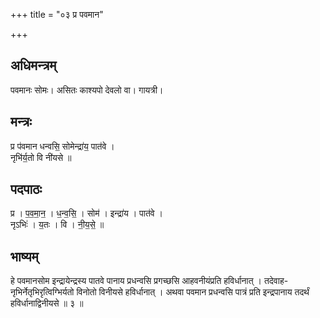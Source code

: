 +++
title = "०३ प्र पवमान"

+++
## अधिमन्त्रम्
पवमानः सोमः। असितः काश्यपो देवलो वा। गायत्री।

## मन्त्रः
प्र प॑वमान धन्वसि॒ सोमेन्द्रा॑य॒ पात॑वे ।  
नृभि॑र्य॒तो वि नी॑यसे ॥

## पदपाठः
प्र । प॒व॒मा॒न॒ । ध॒न्व॒सि॒ । सोम॑ । इन्द्रा॑य । पात॑वे ।  
नृऽभिः॑ । य॒तः । वि । नी॒य॒से॒ ॥

## भाष्यम्
हे पवमानसोम इन्द्रायेन्द्रस्य पातवे पानाय प्रधन्वसि प्रगच्छसि आहवनीयंप्रति हविर्धानात् । तदेवाह-नृभिर्नेतृभिरृत्विग्भिर्यतो विनोतो विनीयसे हविर्धानात् । अथवा पवमान प्रधन्वसि पात्रं प्रति इन्द्रपानाय तदर्थं हविर्धानाद्विनीयसे ॥ ३ ॥